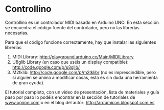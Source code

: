 Controllino
===========

Controllino es un controlador MIDI basado en Arduino UNO. En esta sección se encuentra el código fuente del controlador, pero no las librerías necesarias.

Para que el código funcione correctamente, hay que instalar las siguientes librerías:

1. MIDI Library: http://playground.arduino.cc/Main/MIDILibrary
2. U8glib Library (en caso que uséis un display compatible): http://code.google.com/p/u8glib/
3. M2tklib: http://code.google.com/p/m2tklib/  (no es imprescindible, pero si alguien se anima a modificar cosas, esta es sin duda una herramienta de gran ayuda).

El tutorial completo, con un vídeo de presentación, lista de materiales y guía paso por paso lo podéis encontrar en la sección de tutoriales de www.opiron.com o en el blog del autor: http://ardumicon.blogspot.com.es
